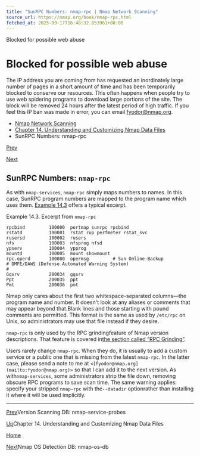 ```yaml
---
title: "SunRPC Numbers: nmap-rpc | Nmap Network Scanning"
source_url: https://nmap.org/book/nmap-rpc.html
fetched_at: 2025-09-17T16:48:32.853961+00:00
---
```


Blocked for possible web abuse

Blocked for possible web abuse
==========

The IP address you are coming from has requested an inordinately large number of pages in a short amount of time and has been temporarily blocked to conserve our resources. This often happens when people try to use web spidering programs to download large portions of the site. The block will be removed 24 hours after the latest period of high traffic. If you feel this IP ban was made in error, you can email fyodor@nmap.org.

* [Nmap Network Scanning](https://nmap.org/book/toc.html)
* [Chapter 14. Understanding and Customizing Nmap Data Files](https://nmap.org/book/data-files.html)
* SunRPC Numbers: nmap-rpc

[Prev](https://nmap.org/book/nmap-service-probes.html)

[Next](https://nmap.org/book/nmap-os-db.html)

SunRPC Numbers: `nmap-rpc`
----------

[]()

As with `nmap-services`, `nmap-rpc` simply maps numbers to names. In this case, SunRPC program numbers are mapped to the program name which uses them. [Example 14.3](https://nmap.org/book/nmap-rpc.html#data-files-nmap-rpc-file) offers a typical
excerpt.

Example 14.3. Excerpt from `nmap-rpc`

[]()

```
rpcbind         100000  portmap sunrpc rpcbind
rstatd          100001  rstat rup perfmeter rstat_svc
rusersd         100002  rusers
nfs             100003  nfsprog nfsd
ypserv          100004  ypprog
mountd          100005  mount showmount
rpc.operd       100080  opermsg         # Sun Online-Backup
# DMFE/DAWS (Defense Automated Warning System)
#
Gqsrv           200034  gqsrv
Ppt             200035  ppt
Pmt             200036  pmt

```

Nmap only cares about the first two whitespace-separated columns—the program name and number. It doesn't look at any aliases or comments that may appear beyond
that.[]()Blank lines and those starting with pound comments are permitted. This format is the same as used by `/etc/rpc` on Unix, so administrators may use that file instead if they desire.

`nmap-rpc` is only used by the
RPC grinding[]()feature of Nmap version descriptions. That feature is covered in[the section called “RPC Grinding”](https://nmap.org/book/vscan-post-processors.html#version-detection-rpc).

Users rarely change `nmap-rpc`. When they
do, it is usually to add a custom service or a public one that is
missing from the latest `nmap-rpc`. In the latter
case, please send a note to me at `<[fyodor@nmap.org](mailto:fyodor@nmap.org)>` so that I can
add it to the next version. As with`nmap-services`, some administrators strip the file down,
removing obscure RPC programs to save scan time. The same warning
applies: specify your stripped `nmap-rpc` with the`--datadir` option[]()rather than installing it where it will be used implicitly.

---

[Prev](https://nmap.org/book/nmap-service-probes.html)Version Scanning DB: nmap-service-probes

[Up](https://nmap.org/book/data-files.html)Chapter 14. Understanding and Customizing Nmap Data Files

[Home](https://nmap.org/book/toc.html)

[Next](https://nmap.org/book/nmap-os-db.html)Nmap OS Detection DB: nmap-os-db